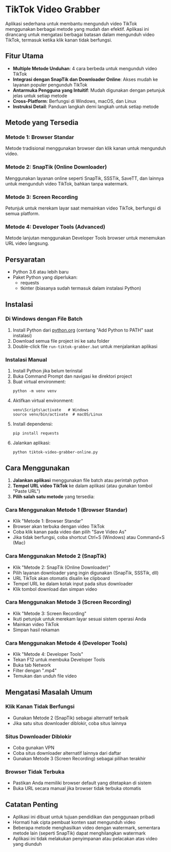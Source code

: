 # TikTok Video Grabber

Aplikasi sederhana untuk membantu mengunduh video TikTok menggunakan berbagai metode yang mudah dan efektif. Aplikasi ini dirancang untuk mengatasi berbagai batasan dalam mengunduh video TikTok, termasuk ketika klik kanan tidak berfungsi.

## Fitur Utama

- **Multiple Metode Unduhan**: 4 cara berbeda untuk mengunduh video TikTok
- **Integrasi dengan SnapTik dan Downloader Online**: Akses mudah ke layanan populer pengunduh TikTok
- **Antarmuka Pengguna yang Intuitif**: Mudah digunakan dengan petunjuk jelas untuk setiap metode
- **Cross-Platform**: Berfungsi di Windows, macOS, dan Linux
- **Instruksi Detail**: Panduan langkah demi langkah untuk setiap metode

## Metode yang Tersedia

### Metode 1: Browser Standar
Metode tradisional menggunakan browser dan klik kanan untuk mengunduh video.

### Metode 2: SnapTik (Online Downloader)
Menggunakan layanan online seperti SnapTik, SSSTik, SaveTT, dan lainnya untuk mengunduh video TikTok, bahkan tanpa watermark.

### Metode 3: Screen Recording
Petunjuk untuk merekam layar saat memainkan video TikTok, berfungsi di semua platform.

### Metode 4: Developer Tools (Advanced)
Metode lanjutan menggunakan Developer Tools browser untuk menemukan URL video langsung.

## Persyaratan

- Python 3.6 atau lebih baru
- Paket Python yang diperlukan:
  - requests
  - tkinter (biasanya sudah termasuk dalam instalasi Python)

## Instalasi

### Di Windows dengan File Batch

1. Install Python dari [python.org](https://www.python.org/downloads/) (centang "Add Python to PATH" saat instalasi)
2. Download semua file project ini ke satu folder
3. Double-click file `run-tiktok-grabber.bat` untuk menjalankan aplikasi

### Instalasi Manual

1. Install Python jika belum terinstal
2. Buka Command Prompt dan navigasi ke direktori project
3. Buat virtual environment:
   ```
   python -m venv venv
   ```
4. Aktifkan virtual environment:
   ```
   venv\Scripts\activate   # Windows
   source venv/bin/activate  # macOS/Linux
   ```
5. Install dependensi:
   ```
   pip install requests
   ```
6. Jalankan aplikasi:
   ```
   python tiktok-video-grabber-online.py
   ```

## Cara Menggunakan

1. **Jalankan aplikasi** menggunakan file batch atau perintah python
2. **Tempel URL video TikTok** ke dalam aplikasi (atau gunakan tombol "Paste URL")
3. **Pilih salah satu metode** yang tersedia:

### Cara Menggunakan Metode 1 (Browser Standar)
- Klik "Metode 1: Browser Standar"
- Browser akan terbuka dengan video TikTok
- Coba klik kanan pada video dan pilih "Save Video As"
- Jika tidak berfungsi, coba shortcut Ctrl+S (Windows) atau Command+S (Mac)

### Cara Menggunakan Metode 2 (SnapTik)
- Klik "Metode 2: SnapTik (Online Downloader)"
- Pilih layanan downloader yang ingin digunakan (SnapTik, SSSTik, dll)
- URL TikTok akan otomatis disalin ke clipboard
- Tempel URL ke dalam kotak input pada situs downloader
- Klik tombol download dan simpan video

### Cara Menggunakan Metode 3 (Screen Recording)
- Klik "Metode 3: Screen Recording"
- Ikuti petunjuk untuk merekam layar sesuai sistem operasi Anda
- Mainkan video TikTok
- Simpan hasil rekaman

### Cara Menggunakan Metode 4 (Developer Tools)
- Klik "Metode 4: Developer Tools"
- Tekan F12 untuk membuka Developer Tools
- Buka tab Network
- Filter dengan ".mp4"
- Temukan dan unduh file video

## Mengatasi Masalah Umum

### Klik Kanan Tidak Berfungsi
- Gunakan Metode 2 (SnapTik) sebagai alternatif terbaik
- Jika satu situs downloader diblokir, coba situs lainnya

### Situs Downloader Diblokir
- Coba gunakan VPN
- Coba situs downloader alternatif lainnya dari daftar
- Gunakan Metode 3 (Screen Recording) sebagai pilihan terakhir

### Browser Tidak Terbuka
- Pastikan Anda memiliki browser default yang ditetapkan di sistem
- Buka URL secara manual jika browser tidak terbuka otomatis

## Catatan Penting

- Aplikasi ini dibuat untuk tujuan pendidikan dan penggunaan pribadi
- Hormati hak cipta pembuat konten saat mengunduh video
- Beberapa metode menghasilkan video dengan watermark, sementara metode lain (seperti SnapTik) dapat menghilangkan watermark
- Aplikasi ini tidak melakukan penyimpanan atau pelacakan atas video yang diunduh
